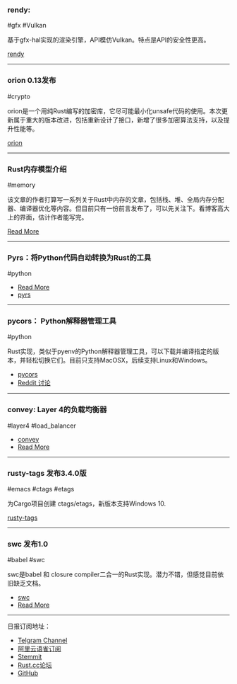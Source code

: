 ### rendy:

#gfx #Vulkan

基于gfx-hal实现的渲染引擎，API模仿Vulkan。特点是API的安全性更高。

[rendy](https://github.com/omni-viral/rendy)

---

### orion 0.13发布 

#crypto

orion是一个用纯Rust编写的加密库，它尽可能最小化unsafe代码的使用。本次更新属于重大的版本改进，包括重新设计了接口，新增了很多加密算法支持，以及提升性能等。

[orion](https://github.com/brycx/orion)

---

### Rust内存模型介绍

#memory

该文章的作者打算写一系列关于Rust中内存的文章，包括栈、堆、全局内存分配器、编译器优化等内容。但目前只有一份前言发布了，可以先关注下。看博客高大上的界面，估计作者能写完。

[Read More](https://speice.io/2019/02/understanding-allocations-in-rust.html)

---

### Pyrs：将Python代码自动转换为Rust的工具

#python

- [Read More](https://medium.com/@konchunas/transpiling-python-to-rust-766459b6ab8f)
- [pyrs](https://github.com/konchunas/pyrs)

---

### pycors： Python解释器管理工具

#python

Rust实现，类似于pyenv的Python解释器管理工具，可以下载并编译指定的版本，并轻松切换它们。目前只支持MacOSX，后续支持Linux和Windows。

- [pycors](https://github.com/nbigaouette/pycors/)
- [Reddit 讨论](https://www.reddit.com/r/rust/comments/apbr6k/announcing_pycors_a_python_interpreter_manager/)

---

### convey: Layer 4的负载均衡器

#layer4 #load_balancer

- [convey](https://github.com/bparli/convey)
- [Read More](https://medium.com/@bparli/adventures-in-rust-and-load-balancers-73a0bc61a192)

---

### rusty-tags 发布3.4.0版

#emacs #ctags #etags

为Cargo项目创建 ctags/etags，新版本支持Windows 10.

[rusty-tags](https://github.com/dan-t/rusty-tags)

---

###  swc 发布1.0

#babel #swc

swc是babel 和 closure compiler二合一的Rust实现。潜力不错，但感觉目前依旧缺乏文档。

- [swc](https://github.com/swc-project/swc)
- [Read More](https://swc-project.github.io/blog/)

---

日报订阅地址：

- [Telgram Channel](https://t.me/rust_daily_news )
- [阿里云语雀订阅](https://www.yuque.com/chaosbot/rustnews)
- [Stemmit](https://steemit.com/@blackanger)
- [Rust.cc论坛](https://rust.cc)
- [GitHub](https://github.com/RustStudy/rust_daily_news)